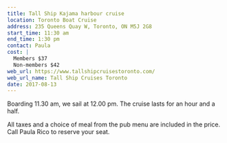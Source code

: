 ```yaml
---
title: Tall Ship Kajama harbour cruise
location: Toronto Boat Cruise
address: 235 Queens Quay W, Toronto, ON M5J 2G8
start_time: 11:30 am
end_time: 1:30 pm
contact: Paula
cost: |
  Members $37
  Non-members $42
web_url: https://www.tallshipcruisestoronto.com/
web_url_name: Tall Ship Cruises Toronto
date: 2017-08-13
---
```


Boarding 11.30 am, we sail at 12.00 pm. The cruise lasts for an hour and a
half.

All taxes and a choice of meal from the pub menu are included in the price.
Call Paula Rico to reserve your seat.
